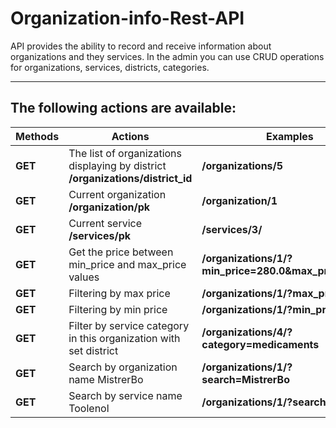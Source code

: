 # Organization-info-Rest-API

API provides the ability to record and receive information about organizations and they services.
In the admin you can use CRUD operations for organizations, services, districts, categories.

------------
## The following actions are available:

| Methods  | Actions  |Examples |
| ------------ | ------------ | ------------ |
| **GET** | The list of organizations displaying by district **/organizations/district_id** | **/organizations/5**|
| **GET** | Current organization **/organization/pk** | **/organization/1** |
| **GET** |Current service **/services/pk** | **/services/3/**|
| **GET** | Get the price between min_price and max_price values | **/organizations/1/?min_price=280.0&max_price=500.0**  |
| **GET** | Filtering by max price | **/organizations/1/?max_price=45.0** |
| **GET** |Filtering by min price | **/organizations/1/?min_price=30.0** |
| **GET** |Filter by service category in this organization with set district | **/organizations/4/?category=medicaments**|
| **GET** |Search by organization name MistrerBo | **/organizations/1/?search=MistrerBo** |
| **GET** |Search by service name Toolenol | **/organizations/1/?search=Toolenol** |
